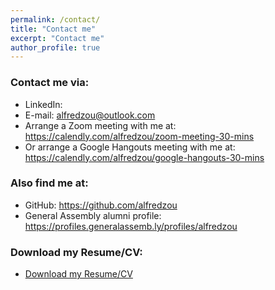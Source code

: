 ```yaml
---
permalink: /contact/
title: "Contact me"
excerpt: "Contact me"
author_profile: true
---
```


### Contact me via:

* LinkedIn: <a href="https://www.linkedin.com/in/alfred-zou"></a>
* E-mail: alfredzou@outlook.com
* Arrange a Zoom meeting with me at: https://calendly.com/alfredzou/zoom-meeting-30-mins
* Or arrange a Google Hangouts meeting with me at: https://calendly.com/alfredzou/google-hangouts-30-mins

### Also find me at:

* GitHub: https://github.com/alfredzou
* General Assembly alumni profile: https://profiles.generalassemb.ly/profiles/alfredzou

### Download my Resume/CV:

* [Download my Resume/CV](https://github.com/alfredzou/alfredzou.github.io/raw/master/files/Alfred%20Zou%20Resume.pdf)
